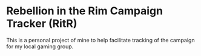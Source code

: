 # Rebellion in the Rim Campaign Tracker (RitR)

This is a personal project of mine to help facilitate tracking of the campaign for my local gaming group.
